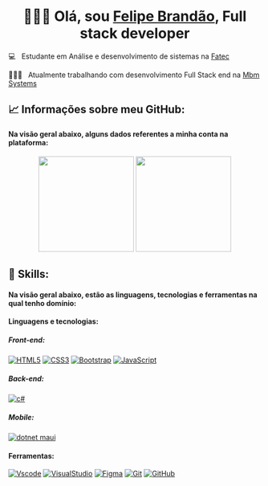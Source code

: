 <h1 align="center">
👨🏻‍💻 Olá, sou <a href="#">Felipe Brandão</a>, Full stack developer
</h1>
  
  💻 &nbsp; Estudante em Análise e desenvolvimento de sistemas na <a href="https://fatecrl.edu.br">Fatec</a>
  
  👩🏻‍💻 &nbsp; Atualmente trabalhando com desenvolvimento Full Stack end na <a href="#">Mbm Systems</a>
  
  <!-- __________________________________________________________________________________________________________________________________________________ -->

## 📈 Informações sobre meu GitHub:

<h4>Na visão geral abaixo, alguns dados referentes a minha conta na plataforma:</h4>

<div align="center">

<img height="190em" src="https://github-readme-stats-eight-theta.vercel.app/api?username=FelipeBrandao00&show_icons=true&theme=dark&include_all_commits=true&count_private=true" >

<img height="190em" src="https://github-readme-stats-eight-theta.vercel.app/api/top-langs/?username=FelipeBrandao00&layout=compact&langs_count=8&theme=dark" > 
  
<!-- ![Github Activity Graph](https://github-readme-activity-graph.cyclic.app/graph?username=FelipeBrandao00&custom_title=Felipe's%20GitHub%20Activity%20Graph&bg_color=0B1723&color=0B1723&line=9B9E7F&pointfff&area_color=FE428E&title_color=9B9E7F&area=true) -->

</div>  

## 🎯 Skills:

<h4>Na visão geral abaixo, estão as linguagens, tecnologias e ferramentas na qual tenho domínio:</h4>

<h4>Linguagens e tecnologias:</h4>

<h5>Front-end:</h5>

<div>

[![HTML5](https://skills.thijs.gg/icons?i=html)](https://pt.wikipedia.org/wiki/HTML5)
[![CSS3](https://skills.thijs.gg/icons?i=css)](https://pt.wikipedia.org/wiki/CSS3)
[![Bootstrap](https://skills.thijs.gg/icons?i=bootstrap)](https://pt.wikipedia.org/wiki/CSS3)
[![JavaScript](https://skills.thijs.gg/icons?i=js)](https://pt.wikipedia.org/wiki/JavaScript)
</div>

<h5>Back-end:</h5>

<div>

[![c#](https://skills.thijs.gg/icons?i=cs)](https://pt.wikipedia.org/wiki/c)
</div>

<h5>Mobile:</h5>

<div>

[![dotnet maui](https://skills.thijs.gg/icons?i=dotnet)](https://pt.wikipedia.org/wiki/react)
  <br> 
</div>

<h4>Ferramentas:</h4>

<div>
 
  [![Vscode](https://skills.thijs.gg/icons?i=vscode)](https://pt.wikipedia.org/wiki/vscode)
  [![VisualStudio](https://skills.thijs.gg/icons?i=visualstudio)](https://pt.wikipedia.org/wiki/vscode)
  [![Figma](https://skills.thijs.gg/icons?i=figma)](https://pt.wikipedia.org/wiki/figma)
  [![Git](https://skills.thijs.gg/icons?i=git)](https://pt.wikipedia.org/wiki/git)
  [![GitHub](https://skills.thijs.gg/icons?i=github)](https://pt.wikipedia.org/wiki/github)
  <br>
</div>

<br>

<!-- __________________________________________________________________________________________________________________________________________________ -->
